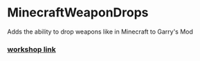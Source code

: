 # MinecraftWeaponDrops
 Adds the ability to drop weapons like in Minecraft to Garry's Mod
### [workshop link](https://steamcommunity.com/sharedfiles/filedetails/?id=2879200766)